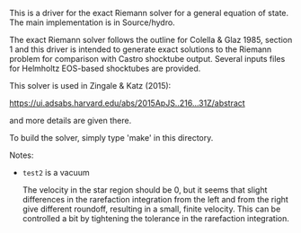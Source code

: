 This is a driver for the exact Riemann solver for a general equation
of state.  The main implementation is in Source/hydro.

The exact Riemann solver follows the outline for Colella & Glaz 1985,
section 1 and this driver is intended to generate exact solutions to
the Riemann problem for comparison with Castro shocktube output.
Several inputs files for Helmholtz EOS-based shocktubes are provided.

This solver is used in Zingale & Katz (2015):

https://ui.adsabs.harvard.edu/abs/2015ApJS..216...31Z/abstract

and more details are given there.

To build the solver, simply type 'make' in this directory.


Notes:

* ``test2`` is a vacuum

  The velocity in the star region should be 0, but it seems that
  slight differences in the rarefaction integration from the left and
  from the right give different roundoff, resulting in a small, finite
  velocity.  This can be controlled a bit by tightening the tolerance
  in the rarefaction integration.

